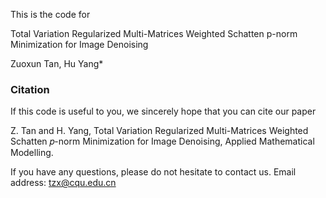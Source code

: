 This is the code for 

Total Variation Regularized Multi-Matrices Weighted Schatten p-norm Minimization for Image Denoising

Zuoxun Tan, Hu Yang*

### Citation
If this code is useful to you, we sincerely hope that you can cite our paper 

Z. Tan and H. Yang, Total Variation Regularized Multi-Matrices Weighted Schatten 𝑝-norm Minimization for Image Denoising, Applied Mathematical Modelling.

If you have any questions, please do not hesitate to contact us. 
Email address: tzx@cqu.edu.cn

